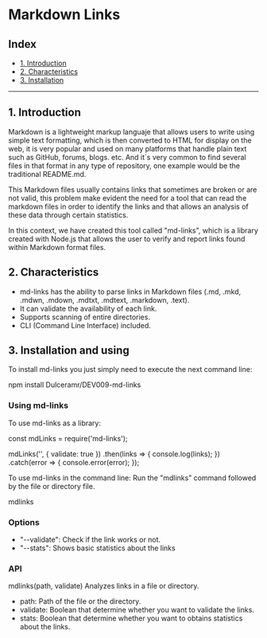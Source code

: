 # Markdown Links

## Index

* [1. Introduction ](#1-Introduction)
* [2. Characteristics ](#2-Characterictics)
* [3. Installation](#3-Installation-and-using)

***

## 1. Introduction 

Markdown is a lightweight markup languaje that allows users to write using simple text formatting, which is then converted to HTML for display on the web, it is very popular and used on many platforms that handle plain text such as GitHub, forums, blogs. etc. And it´s very common to find several files in that format in any type of repository, one example would be the traditional README.md. 

This Markdown files usually contains links that sometimes are broken or are not valid, this problem make evident the need for a tool that can read the markdown files in order to identify the links and that allows an analysis of these data through certain statistics.

In this context, we have created this tool called "md-links", which is a library created with Node.js that allows the user to verify and report links found within Markdown format files. 

## 2. Characteristics 
* md-links has the ability to parse links in Markdown files (.md, .mkd, .mdwn, .mdown, .mdtxt, .mdtext, .markdown, .text).
* It can validate the availability of each link. 
* Supports scanning of entire directories.
* CLI (Command Line Interface) included.

## 3. Installation and using 


To install md-links you just simply need to execute the next command line: 

npm install Dulceramr/DEV009-md-links

### Using md-links 

To use md-links as a library: 

const mdLinks = require('md-links');

mdLinks('<path>', { validate: true })
    .then(links => {
        console.log(links);
    })
    .catch(error => {
        console.error(error);
    });

To use md-links in the command line: 
Run the "mdlinks" command followed by the file or directory file.

mdlinks <path>

### Options

* "--validate": Check if the link works or not.
* "--stats": Shows basic statistics about the links 

### API
mdlinks(path, validate)
Analyzes links in a file or directory.
* path: Path of the file or the directory.
* validate: Boolean that determine whether you want to validate the links.
* stats: Boolean that determine whether you want to obtains statistics about the links.


